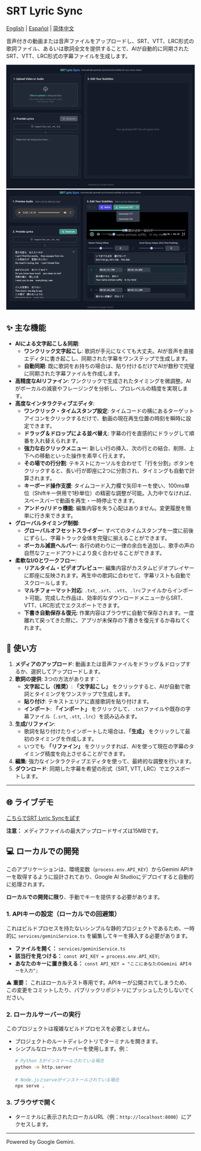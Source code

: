 # SRT Lyric Sync

[English](./README.md) | [Español](./README.es.md) | [简体中文](./README.zh-CN.md)

音声付きの動画または音声ファイルをアップロードし、SRT、VTT、LRC形式の歌詞ファイル、あるいは歌詞全文を提供することで、AIが自動的に同期されたSRT、VTT、LRC形式の字幕ファイルを生成します。

![SRT Lyric Sync - Main Interface](https://raw.githubusercontent.com/atommy1966/SRT-Lyric-Sync-assets/main/2025-09-12%2014.48.26.png)
![SRT Lyric Sync - Editor View](https://raw.githubusercontent.com/atommy1966/SRT-Lyric-Sync-assets/main/2025-09-13%2021.17.22.png)

## ✨ 主な機能

*   **AIによる文字起こし＆同期**:
    *   **ワンクリック文字起こし**: 歌詞が手元になくても大丈夫。AIが音声を直接エディタに書き起こし、同期された字幕をワンステップで生成します。
    *   **自動同期**: 既に歌詞をお持ちの場合は、貼り付けるだけでAIが数秒で完璧に同期された字幕ファイルを作成します。
*   **高精度なAIリファイン**: ワンクリックで生成されたタイミングを微調整。AIがボーカルの減衰やフレージングを分析し、プロレベルの精度を実現します。
*   **高度なインタラクティブエディタ**:
    *   **ワンクリック・タイムスタンプ設定**: タイムコードの横にあるターゲットアイコンをクリックするだけで、動画の現在再生位置の時刻を瞬時に設定できます。
    *   **ドラッグ＆ドロップによる並べ替え**: 字幕の行を直感的にドラッグして順番を入れ替えられます。
    *   **強力な右クリックメニュー**: 新しい行の挿入、次の行との結合、削除、上下への移動といった操作を素早く行えます。
    *   **その場での行分割**: テキストにカーソルを合わせて「行を分割」ボタンをクリックすると、長い行が即座に2つに分割され、タイミングも自動で計算されます。
    *   **キーボード操作支援**: タイムコード入力欄で矢印キーを使い、100ms単位（Shiftキー併用で1秒単位）の精密な調整が可能。入力中でなければ、スペースバーで動画を再生・一時停止できます。
    *   **アンドゥ/リドゥ機能**: 編集内容を失う心配はありません。変更履歴を簡単に行き来できます。
*   **グローバルタイミング制御**:
    *   **グローバルオフセットスライダー**: すべてのタイムスタンプを一度に前後にずらし、字幕トラック全体を完璧に揃えることができます。
    *   **ボーカル減衰ヘルパー**: 各行の終わりに一律の余白を追加し、歌手の声の自然なフェードアウトにより良く合わせることができます。
*   **柔軟なI/Oとワークフロー**:
    *   **リアルタイム・ビデオプレビュー**: 編集内容がカスタムビデオプレイヤーに即座に反映されます。再生中の歌詞に合わせて、字幕リストも自動でスクロールします。
    *   **マルチフォーマット対応**: `.txt`, `.srt`、`.vtt`、`.lrc`ファイルからインポート可能。完成した作品は、効率的なダウンロードメニューからSRT、VTT、LRC形式でエクスポートできます。
    *   **下書き自動保存＆復元**: 作業内容はブラウザに自動で保存されます。一度離れて戻ってきた際に、アプリが未保存の下書きを復元するか尋ねてくれます。

## 🚀 使い方

1.  **メディアのアップロード**: 動画または音声ファイルをドラッグ＆ドロップするか、選択してアップロードします。
2.  **歌詞の提供**: 3つの方法があります：
    *   **文字起こし（推奨）**: **「文字起こし」** をクリックすると、AIが自動で歌詞とタイミングをワンステップで生成します。
    *   **貼り付け**: テキストエリアに直接歌詞を貼り付けます。
    *   **インポート**: **「インポート」** をクリックして、`.txt`ファイルや既存の字幕ファイル（`.srt`, `.vtt`, `.lrc`）を読み込みます。
3.  **生成/リファイン**:
    *   歌詞を貼り付けたりインポートした場合は、**「生成」** をクリックして最初のタイミングを作成します。
    *   いつでも **「リファイン」** をクリックすれば、AIを使って現在の字幕のタイミング精度を向上させることができます。
4.  **編集**: 強力なインタラクティブエディタを使って、最終的な調整を行います。
5.  **ダウンロード**: 同期した字幕を希望の形式（SRT, VTT, LRC）でエクスポートします。

---

## 🌐 ライブデモ

[こちらでSRT Lyric Syncを試す](https://srt-lyric-sync-369376059789.us-west1.run.app/)

**注意：** メディアファイルの最大アップロードサイズは15MBです。

## 💻 ローカルでの開発

このアプリケーションは、環境変数（`process.env.API_KEY`）からGemini APIキーを取得するように設計されており、Google AI Studioにデプロイすると自動的に処理されます。

**ローカルでの開発に限り**、手動でキーを提供する必要があります。

### 1. APIキーの設定（ローカルでの回避策）
これはビルドプロセスを持たないシンプルな静的プロジェクトであるため、一時的に `services/geminiService.ts` を編集してキーを挿入する必要があります。

- **ファイルを開く：** `services/geminiService.ts`
- **該当行を見つける：** `const API_KEY = process.env.API_KEY;`
- **あなたのキーに置き換える：** `const API_KEY = "ここにあなたのGemini APIキーを入力";`

⚠️ **重要：** これはローカルテスト専用です。APIキーが公開されてしまうため、この変更をコミットしたり、パブリックリポジトリにプッシュしたりしないでください。

### 2. ローカルサーバーの実行
このプロジェクトは複雑なビルドプロセスを必要としません。
- プロジェクトのルートディレクトリでターミナルを開きます。
- シンプルなローカルサーバーを使用します。例：
  ```bash
  # Python 3がインストールされている場合
  python -m http.server

  # Node.jsとserveがインストールされている場合
  npx serve .
  ```

### 3. ブラウザで開く
- ターミナルに表示されたローカルURL（例：`http://localhost:8000`）にアクセスします。

---

Powered by Google Gemini.